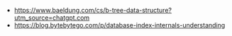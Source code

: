 * https://www.baeldung.com/cs/b-tree-data-structure?utm_source=chatgpt.com
* https://blog.bytebytego.com/p/database-index-internals-understanding